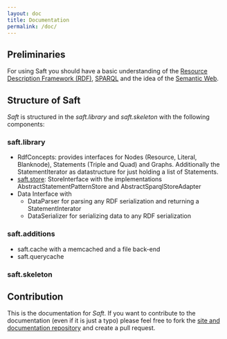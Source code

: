```yaml
---
layout: doc
title: Documentation
permalink: /doc/
---
```


## Preliminaries

For using Saft you should have a basic understanding of the [Resource Description Framework (RDF)](https://en.wikipedia.org/wiki/Resource_Description_Framework), [SPARQL](https://en.wikipedia.org/wiki/SPARQL) and the idea of the [Semantic Web](https://en.wikipedia.org/wiki/Semantic_Web).

## Structure of Saft

_Saft_ is structured in the _saft.library_ and _saft.skeleton_ with the following components:

### saft.library

* RdfConcepts: provides interfaces for Nodes (Resource, Literal, Blanknode), Statements (Triple and Quad) and Graphs. Additionally the StatementIterator as datastructure for just holding a list of Statements.
* [saft.store](store): StoreInterface with the implementations AbstractStatementPatternStore and AbstractSparqlStoreAdapter
* Data Interface with
    * DataParser for parsing any RDF serialization and returning a StatementInterator
    * DataSerializer for serializing data to any RDF serialization

### saft.additions

* saft.cache with a memcached and a file back-end
* saft.querycache

### saft.skeleton

## Contribution

This is the documentation for _Saft_. If you want to contribute to the documentation (even if it is just a typo) please feel free to fork the [site and documentation repository](https://github.com/SaftIng/safting.github.io) and create a pull request.
